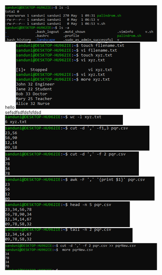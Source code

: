 ![output Screenshot](outputs/01.png)
hello
![output Screenshot](outputs/02.png)
sefsdfsdfdsfsfdsd
![output Screenshot](outputs/03.png)
![output Screenshot](outputs/04.png)
![output Screenshot](outputs/05.png)
![output Screenshot](outputs/06.png)
![output Screenshot](outputs/07.png)
![output Screenshot](outputs/08.png)
![output Screenshot](outputs/09.png)
